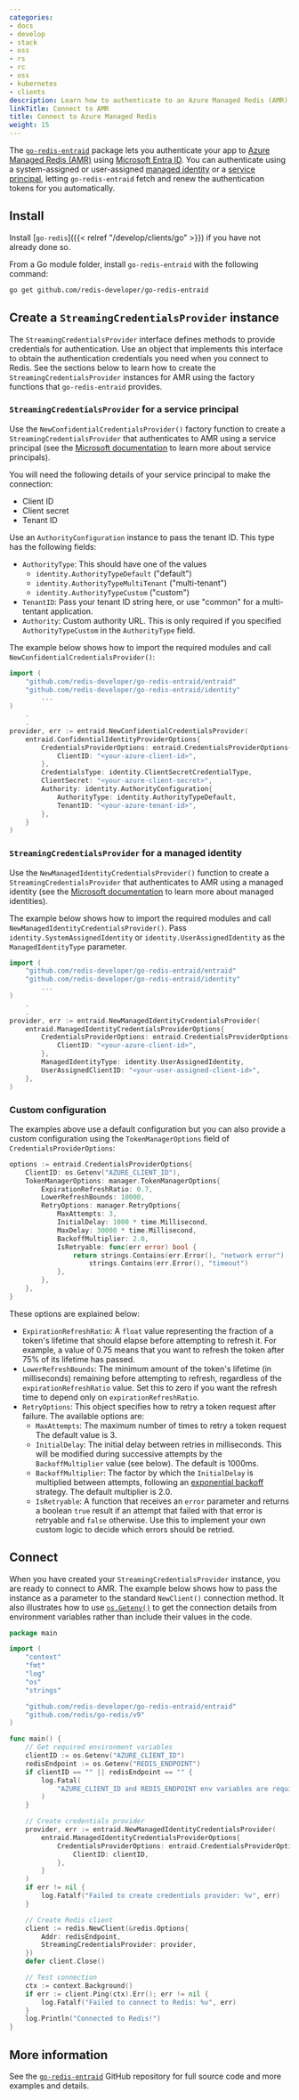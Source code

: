 ```yaml
---
categories:
- docs
- develop
- stack
- oss
- rs
- rc
- oss
- kubernetes
- clients
description: Learn how to authenticate to an Azure Managed Redis (AMR) database
linkTitle: Connect to AMR
title: Connect to Azure Managed Redis
weight: 15
---
```


The [`go-redis-entraid`](https://github.com/redis/go-redis-entraid) package
lets you authenticate your app to
[Azure Managed Redis (AMR)](https://azure.microsoft.com/en-us/products/managed-redis)
using [Microsoft Entra ID](https://learn.microsoft.com/en-us/entra/identity/).
You can authenticate using a system-assigned or user-assigned
[managed identity](https://learn.microsoft.com/en-us/entra/identity/managed-identities-azure-resources/overview)
or a [service principal](https://learn.microsoft.com/en-us/entra/identity-platform/app-objects-and-service-principals),
letting `go-redis-entraid` fetch and renew the authentication tokens for you automatically.

## Install

Install [`go-redis`]({{< relref "/develop/clients/go" >}}) if you
have not already done so.

From a Go module folder, install `go-redis-entraid` with the
following command:

```bash
go get github.com/redis-developer/go-redis-entraid
```

## Create a `StreamingCredentialsProvider` instance

The `StreamingCredentialsProvider` interface defines methods
to provide credentials for authentication. Use an object that
implements this interface to obtain the authentication credentials you
need when you connect to Redis. See the sections below to learn how
to create the `StreamingCredentialsProvider` instances for AMR
using the factory functions that `go-redis-entraid` provides.


### `StreamingCredentialsProvider` for a service principal

Use the `NewConfidentialCredentialsProvider()` factory function to create a
`StreamingCredentialsProvider` that authenticates to AMR using a
service principal (see the
[Microsoft documentation](https://learn.microsoft.com/en-us/entra/identity-platform/app-objects-and-service-principals) to learn more about service principals).

You will need the following details of your service principal to make the connection:

- Client ID
- Client secret
- Tenant ID

Use an `AuthorityConfiguration` instance to pass the tenant ID.
This type has the following fields:

-   `AuthorityType`: This should have one of the values
    - `identity.AuthorityTypeDefault` ("default")
    - `identity.AuthorityTypeMultiTenant` ("multi-tenant")
    - `identity.AuthorityTypeCustom` ("custom")
-   `TenantID`: Pass your tenant ID string here, or use "common" for
    a multi-tentant application.
-   `Authority`: Custom authority URL. This is only required if you
    specified `AuthorityTypeCustom` in the `AuthorityType` field.

The example below shows how to import the required modules and call
`NewConfidentialCredentialsProvider()`:

```go
import (
    "github.com/redis-developer/go-redis-entraid/entraid"
    "github.com/redis-developer/go-redis-entraid/identity"
        ...
)
    .
    .
provider, err := entraid.NewConfidentialCredentialsProvider(
    entraid.ConfidentialIdentityProviderOptions{
        CredentialsProviderOptions: entraid.CredentialsProviderOptions{
            ClientID: "<your-azure-client-id>",
        },
        CredentialsType: identity.ClientSecretCredentialType,
        ClientSecret: "<your-azure-client-secret>",
        Authority: identity.AuthorityConfiguration{
            AuthorityType: identity.AuthorityTypeDefault,
            TenantID: "<your-azure-tenant-id>",
        },
    }
)
```

### `StreamingCredentialsProvider` for a managed identity

Use the `NewManagedIdentityCredentialsProvider()` function to create a
`StreamingCredentialsProvider` that authenticates to AMR using a
managed identity (see the
[Microsoft documentation](https://learn.microsoft.com/en-us/entra/identity/managed-identities-azure-resources/overview) to learn more about managed identities).

The example below shows how to import the required modules and call
`NewManagedIdentityCredentialsProvider()`.
Pass `identity.SystemAssignedIdentity` or `identity.UserAssignedIdentity`
as the `ManagedIdentityType` parameter.

```go
import (
    "github.com/redis-developer/go-redis-entraid/entraid"
    "github.com/redis-developer/go-redis-entraid/identity"
        ...
)
    .
    .
provider, err := entraid.NewManagedIdentityCredentialsProvider(
    entraid.ManagedIdentityCredentialsProviderOptions{
        CredentialsProviderOptions: entraid.CredentialsProviderOptions{
            ClientID: "<your-azure-client-id>",
        },
        ManagedIdentityType: identity.UserAssignedIdentity,
        UserAssignedClientID: "<your-user-assigned-client-id>",
    },
)
```

### Custom configuration

The examples above use a default configuration but you can also provide a custom
configuration using the `TokenManagerOptions` field of `CredentialsProviderOptions`:

```go
options := entraid.CredentialsProviderOptions{
    ClientID: os.Getenv("AZURE_CLIENT_ID"),
    TokenManagerOptions: manager.TokenManagerOptions{
        ExpirationRefreshRatio: 0.7,
        LowerRefreshBounds: 10000,
        RetryOptions: manager.RetryOptions{
            MaxAttempts: 3,
            InitialDelay: 1000 * time.Millisecond,
            MaxDelay: 30000 * time.Millisecond,
            BackoffMultiplier: 2.0,
            IsRetryable: func(err error) bool {
                return strings.Contains(err.Error(), "network error") ||
                    strings.Contains(err.Error(), "timeout")
            },
        },
    },
}
```

These options are explained below:

-   `ExpirationRefreshRatio`: A `float` value representing the fraction
    of a token's lifetime that should elapse before attempting to
    refresh it. For example, a value of 0.75 means that you want to
    refresh the token after 75% of its lifetime has passed.
-   `LowerRefreshBounds`: The minimum amount of the token's lifetime
    (in milliseconds) remaining before attempting to refresh, regardless
    of the `expirationRefreshRatio` value. Set this to zero if you want
    the refresh time to depend only on `expirationRefreshRatio`.
-   `RetryOptions`: This object specifies how to retry a token request
    after failure. The available options are:
    -   `MaxAttempts`: The maximum number of times to retry a token request
        The default value is 3.
    -   `InitialDelay`: The initial delay between retries in milliseconds. This
        will be modified during successive attempts by the `BackoffMultiplier`
        value (see below). The default is 1000ms.
    -   `BackoffMultiplier`: The factor by which the `InitialDelay` is multiplied
        between attempts, following an
        [exponential backoff](https://en.wikipedia.org/wiki/Exponential_backoff)
        strategy. The default multiplier is 2.0.
    -   `IsRetryable`: A function that receives an `error` parameter and returns
        a boolean `true` result if an attempt that failed with that error is
        retryable and `false` otherwise. Use this to implement your own custom
        logic to decide which errors should be retried.


## Connect

When you have created your `StreamingCredentialsProvider` instance, you are ready to
connect to AMR.
The example below shows how to pass the instance as a parameter to the standard
`NewClient()` connection method. It also illustrates how to use
[`os.Getenv()`](https://pkg.go.dev/os#Getenv) to get the connection details
from environment variables rather than include their values in the code.

```go
package main

import (
    "context"
    "fmt"
    "log"
    "os"
    "strings"

    "github.com/redis-developer/go-redis-entraid/entraid"
    "github.com/redis/go-redis/v9"
)

func main() {
    // Get required environment variables
    clientID := os.Getenv("AZURE_CLIENT_ID")
    redisEndpoint := os.Getenv("REDIS_ENDPOINT")
    if clientID == "" || redisEndpoint == "" {
        log.Fatal(
            "AZURE_CLIENT_ID and REDIS_ENDPOINT env variables are required"
        )
    }

    // Create credentials provider
    provider, err := entraid.NewManagedIdentityCredentialsProvider(
        entraid.ManagedIdentityCredentialsProviderOptions{
            CredentialsProviderOptions: entraid.CredentialsProviderOptions{
                ClientID: clientID,
            },
        }
    )
    if err != nil {
        log.Fatalf("Failed to create credentials provider: %v", err)
    }

    // Create Redis client
    client := redis.NewClient(&redis.Options{
        Addr: redisEndpoint,
        StreamingCredentialsProvider: provider,
    })
    defer client.Close()

    // Test connection
    ctx := context.Background()
    if err := client.Ping(ctx).Err(); err != nil {
        log.Fatalf("Failed to connect to Redis: %v", err)
    }
    log.Println("Connected to Redis!")
}
```

## More information

See the [`go-redis-entraid`](https://github.com/redis/go-redis-entraid)
GitHub repository for full source code and more examples and details.
